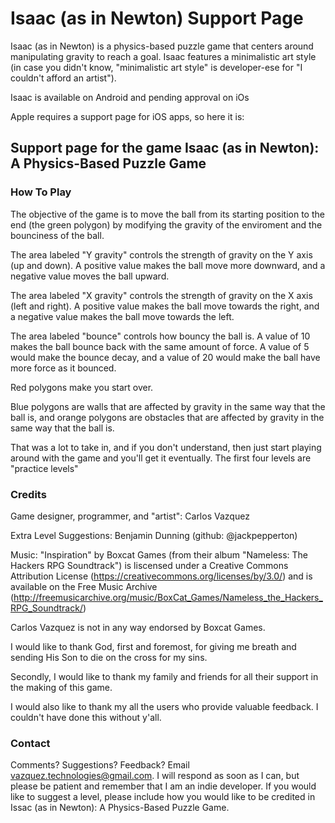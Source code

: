 # Isaac (as in Newton) Support Page

Isaac (as in Newton) is a physics-based puzzle game that centers around manipulating gravity to reach a goal. Isaac features a minimalistic art style (in case you didn't know, "minimalistic art style" is developer-ese for "I couldn't afford an artist").

Isaac is available on Android and pending approval on iOs

Apple requires a support page for iOS apps, so here it is:

## Support page for the game Isaac (as in Newton): A Physics-Based Puzzle Game

### How To Play
The objective of the game is to move the ball from its starting position to the end (the green polygon) by modifying the gravity of the enviroment and the bounciness of the ball.

The area labeled "Y gravity" controls the strength of gravity on the Y axis (up and down). A positive value makes the ball move more downward, and a negative value moves the ball upward.

The area labeled "X gravity" controls the strength of gravity on the X axis (left and right). A positive value makes the ball move towards the right, and a negative value makes the ball move towards the left.

The area labeled "bounce" controls how bouncy the ball is. A value of 10 makes the ball bounce back with the same amount of force. A value of 5 would make the bounce decay, and a value of 20 would make the ball have more force as it bounced.

Red polygons make you start over.

Blue polygons are walls that are affected by gravity in the same way that the ball is, and orange polygons are obstacles that are affected by gravity in the same way that the ball is.

That was a lot to take in, and if you don't understand, then just start playing around with the game and you'll get it eventually. The first four levels are "practice levels"

### Credits

Game designer, programmer, and "artist": Carlos Vazquez

Extra Level Suggestions: Benjamin Dunning (github: @jackpepperton)

Music: "Inspiration" by Boxcat Games (from their album "Nameless: The Hackers RPG Soundtrack") is liscensed under a Creative Commons Attribution License (https://creativecommons.org/licenses/by/3.0/) and is available on the Free Music Archive (http://freemusicarchive.org/music/BoxCat_Games/Nameless_the_Hackers_RPG_Soundtrack/)

Carlos Vazquez is not in any way endorsed by Boxcat Games.

I would like to thank God, first and foremost, for giving me breath and sending His Son to die on the cross for my sins.

Secondly, I would like to thank my family and friends for all their support in the making of this game.

I would also like to thank my all the users who provide valuable feedback. I couldn't have done this without y'all.

### Contact
Comments? Suggestions? Feedback? Email vazquez.technologies@gmail.com. I will respond as soon as I can, but please be patient and remember that I am an indie developer. If you would like to suggest a level, please include how you would like to be credited in Issac (as in Newton): A Physics-Based Puzzle Game. 

